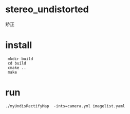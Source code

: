 # stereo_undistorted
矫正
# install
```
 mkdir build
 cd build
 cmake ..
 make
```
# run 
```
./myUndisRectifyMap  -ints=camera.yml imagelist.yaml

```
